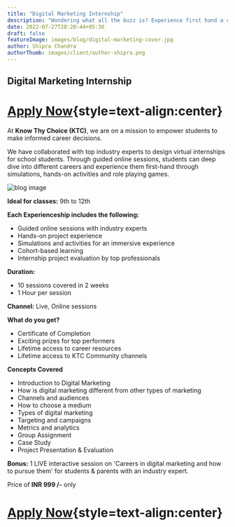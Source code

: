 ```yaml
---
title: "Digital Marketing Internship"
description: "Wondering what all the buzz is? Experience first hand a career in Digital marketing to see if you are a fit."
date: 2022-07-27T20:20:44+05:30
draft: false
featureImage: images/blog/digital-marketing-cover.jpg
author: Shipra Chandra
authorThumb: images/client/author-shipra.png
---
```


## Digital Marketing Internship

# [Apply Now](https://rzp.io/l/knowthychoice-digitalmarketing){style=text-align:center}


At __Know Thy Choice (KTC)__, we are on a mission to empower students to make informed career decisions.

We have collaborated with top industry experts to design virtual internships for school students. Through guided online sessions, students can deep dive into different careers and experience them first-hand through simulations, hands-on activities and role playing games.

![blog image](/images/blog/digital-marketing-post-1.jpg)


__Ideal for classes:__ 9th to 12th

__Each Experienceship includes the following:__
- Guided online sessions with industry experts 
- Hands-on project experience
- Simulations and activities for an immersive experience
- Cohort-based learning
- Internship project evaluation by top professionals

__Duration:__
- 10 sessions covered in 2 weeks
- 1 Hour per session

__Channel:__ Live, Online sessions

__What do you get?__
- Certificate of Completion
- Exciting prizes for top performers
- Lifetime access to career resources 
- Lifetime access to KTC Community channels


__Concepts Covered__
- Introduction to Digital Marketing
- How is digital marketing different from other types of marketing
- Channels and audiences
- How to choose a medium
- Types of digital marketing
- Targeting and campaigns
- Metrics and analytics
- Group Assignment
- Case Study
- Project Presentation & Evaluation


__Bonus:__  1 LIVE interactive session on 'Careers in digital marketing and how to pursue them' for students & parents with an industry expert.

Price of **INR 999 /-** only

# [Apply Now](https://rzp.io/l/knowthychoice-digitalmarketing){style=text-align:center}
